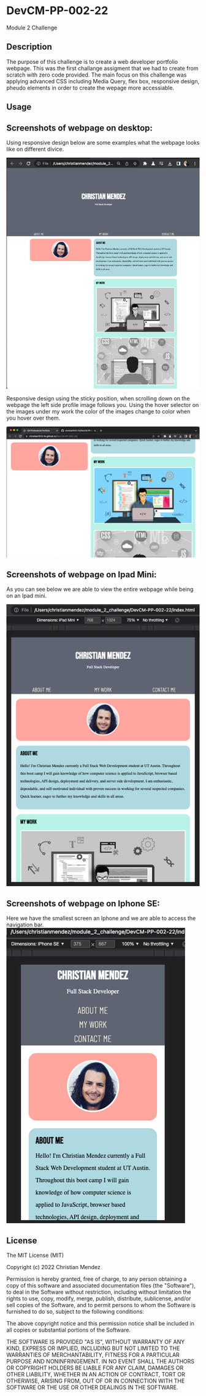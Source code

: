 # DevCM-PP-002-22
Module 2 Challenge  

## Description
The purpose of this challenge is to create a web developer portfolio webpage. This was the first challange assigment that we had to create from scratch with zero code provided. The main focus on this challenge was applying advanced CSS including Media Query, flex box, responsive design, pheudo elements in order to create the wepage more accessiable.

## Usage

## Screenshots of webpage on desktop:
Using responsive design below are some examples what the webpage looks like on different divice. 

![alt text](./assets/images/Screen%20Shot%202022-11-03%20at%2012.32.00%20PM.png)

Responsive design using the sticky position, when scrolling down on the webpage the left side profile image follows you. Using the hover selector on the images under my work the color of the images change to color when you hover over them. 

![alt text](./assets/images/Screen%20Shot%202022-11-03%20at%2012.55.43%20PM.png)

## Screenshots of webpage on Ipad Mini:

As you can see below we are able to view the entire webpage while being on an Ipad mini.

![alt text](./assets/images/Screen%20Shot%202022-11-03%20at%2012.30.19%20PM.png)

## Screenshots of webpage on Iphone SE:

Here we have the smallest screen an Iphone and we are able to access the navigation bar.
![alt text](./assets/images/Screen%20Shot%202022-11-03%20at%2012.29.46%20PM.png)


## License

The MIT License (MIT)

Copyright (c) 2022 Christian Mendez

Permission is hereby granted, free of charge, to any person obtaining a copy of this software and associated documentation files (the "Software"), to deal in the Software without restriction, including without limitation the rights to use, copy, modify, merge, publish, distribute, sublicense, and/or sell copies of the Software, and to permit persons to whom the Software is furnished to do so, subject to the following conditions:

The above copyright notice and this permission notice shall be included in all copies or substantial portions of the Software.

THE SOFTWARE IS PROVIDED "AS IS", WITHOUT WARRANTY OF ANY KIND, EXPRESS OR IMPLIED, INCLUDING BUT NOT LIMITED TO THE WARRANTIES OF MERCHANTABILITY, FITNESS FOR A PARTICULAR PURPOSE AND NONINFRINGEMENT. IN NO EVENT SHALL THE AUTHORS OR COPYRIGHT HOLDERS BE LIABLE FOR ANY CLAIM, DAMAGES OR OTHER LIABILITY, WHETHER IN AN ACTION OF CONTRACT, TORT OR OTHERWISE, ARISING FROM, OUT OF OR IN CONNECTION WITH THE SOFTWARE OR THE USE OR OTHER DEALINGS IN THE SOFTWARE.
